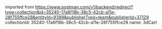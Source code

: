 imported from https://www.postman.com/v1/backend/redirect?type=collection&id=35240-17a6f18b-38c5-42cb-a11e-28f755ffce28&entityId=9389&publisherType=team&publisherId=37129
collectionId: 35240-17a6f18b-38c5-42cb-a11e-28f755ffce28
name: 3dCart